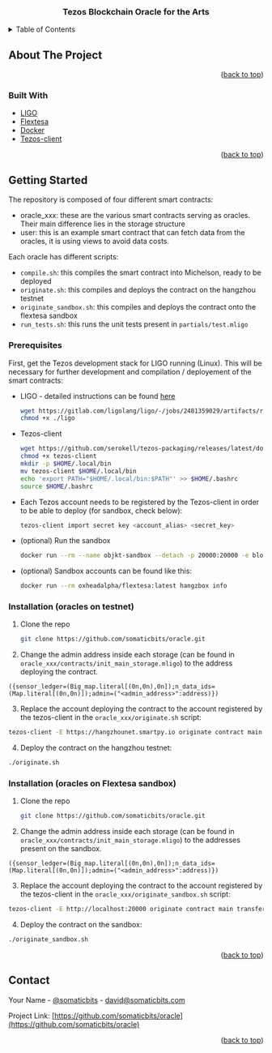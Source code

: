 <div id="top"></div>
<!--
*** Thanks for checking out the Best-README-Template. If you have a suggestion
*** that would make this better, please fork the repo and create a pull request
*** or simply open an issue with the tag "enhancement".
*** Don't forget to give the project a star!
*** Thanks again! Now go create something AMAZING! :D
-->


<!-- PROJECT LOGO -->
<br />
<div align="center">

<h3 align="center">Tezos Blockchain Oracle for the Arts</h3>
</div>



<!-- TABLE OF CONTENTS -->
<details>
  <summary>Table of Contents</summary>
  <ol>
    <li>
      <a href="#about-the-project">About The Project</a>
      <ul>
        <li><a href="#built-with">Built With</a></li>
      </ul>
    </li>
    <li>
      <a href="#getting-started">Getting Started</a>
      <ul>
        <li><a href="#prerequisites">Prerequisites</a></li>
        <li><a href="#installation">Installation</a></li>
      </ul>
    </li>
    <li><a href="#usage">Usage</a></li>
    <li><a href="#roadmap">Roadmap</a></li>
    <li><a href="#contributing">Contributing</a></li>
    <li><a href="#license">License</a></li>
    <li><a href="#contact">Contact</a></li>
    <li><a href="#acknowledgments">Acknowledgments</a></li>
  </ol>
</details>



<!-- ABOUT THE PROJECT -->
## About The Project

<p align="right">(<a href="#top">back to top</a>)</p>



### Built With

* [LIGO](https://ligolang.org/)
* [Flextesa](https://tezos.gitlab.io/flextesa/)
* [Docker](https://www.docker.com/)
* [Tezos-client](https://assets.tqtezos.com/docs/setup/1-tezos-client/)

<p align="right">(<a href="#top">back to top</a>)</p>



<!-- GETTING STARTED -->
## Getting Started

The repository is composed of four different smart contracts:
* oracle_xxx: these are the various smart contracts serving as oracles. Their main difference lies in the storage structure
* user: this is an example smart contract that can fetch data from the oracles, it is using views to avoid data costs.

Each oracle has different scripts:
* ``compile.sh``: this compiles the smart contract into Michelson, ready to be deployed
* ``originate.sh``: this compiles and deploys the contract on the hangzhou testnet
* ``originate_sandbox.sh``:  this compiles and deploys the contract onto the flextesa sandbox
* ``run_tests.sh``: this runs the unit tests present in ``partials/test.mligo``

### Prerequisites

First, get the Tezos development stack for LIGO running (Linux). This will be necessary for further development and compilation / deployement of the smart contracts:
* LIGO - detailed instructions can be found [here](https://ligolang.org/docs/intro/installation)
  ```sh
  wget https://gitlab.com/ligolang/ligo/-/jobs/2481359029/artifacts/raw/ligo
  chmod +x ./ligo
  ```
* Tezos-client
  ```sh
  wget https://github.com/serokell/tezos-packaging/releases/latest/download/tezos-client
  chmod +x tezos-client
  mkdir -p $HOME/.local/bin
  mv tezos-client $HOME/.local/bin
  echo 'export PATH="$HOME/.local/bin:$PATH"' >> $HOME/.bashrc
  source $HOME/.bashrc
  ```
* Each Tezos account needs to be registered by the Tezos-client in order to be able to deploy (for sandbox, check below):
  ```sh
  tezos-client import secret key <account_alias> <secret_key>
  ```

* (optional) Run the sandbox
  ```sh
  docker run --rm --name objkt-sandbox --detach -p 20000:20000 -e block_time=3 oxheadalpha/flextesa:latest hangzbox start
  ```
* (optional) Sandbox accounts can be found like this:
  ```sh
  docker run --rm oxheadalpha/flextesa:latest hangzbox info
  ```


### Installation (oracles on testnet)

1. Clone the repo
   ```sh
   git clone https://github.com/somaticbits/oracle.git
   ```
2. Change the admin address inside each storage (can be found in ``oracle_xxx/contracts/init_main_storage.mligo``) to the address deploying the contract.
  ```ligoLANG
  ({sensor_ledger=(Big_map.literal[(0n,0n),0n]);n_data_ids=(Map.literal[(0n,0n)]);admin=("<admin_address>":address)})
  ```
3. Replace the account deploying the contract to the account registered by the tezos-client in the `oracle_xxx/originate.sh` script:
  ```sh
  tezos-client -E https://hangzhounet.smartpy.io originate contract main transferring 1 from <account_alias> running ./contracts/main.tz --init "`cat ./contracts/main_storage.tz`" --burn-cap 2 --force
  ```
4. Deploy the contract on the hangzhou testnet:
  ```sh
  ./originate.sh
  ```

### Installation (oracles on Flextesa sandbox)
1. Clone the repo
   ```sh
   git clone https://github.com/somaticbits/oracle.git
   ```
2. Change the admin address inside each storage (can be found in ``oracle_xxx/contracts/init_main_storage.mligo``) to the addresses present on the sandbox.
  ```ligoLANG
  ({sensor_ledger=(Big_map.literal[(0n,0n),0n]);n_data_ids=(Map.literal[(0n,0n)]);admin=("<admin_address>":address)})
  ```
3. Replace the account deploying the contract to the account registered by the tezos-client in the `oracle_xxx/originate_sandbox.sh` script:
  ```sh
  tezos-client -E http://localhost:20000 originate contract main transferring 1 from <account_alias> running ./contracts/main.tz --init "`cat ./contracts/main_storage.tz`" --burn-cap 2 --force
  ```
4. Deploy the contract on the sandbox:
  ```sh
  ./originate_sandbox.sh
  ```

<p align="right">(<a href="#top">back to top</a>)</p>

<!-- CONTACT -->
## Contact

Your Name - [@somaticbits](https://twitter.com/somaticbits) - david@somaticbits.com

Project Link: [https://github.com/somaticbits/oracle](https://github.com/somaticbits/oracle)

<p align="right">(<a href="#top">back to top</a>)</p>
